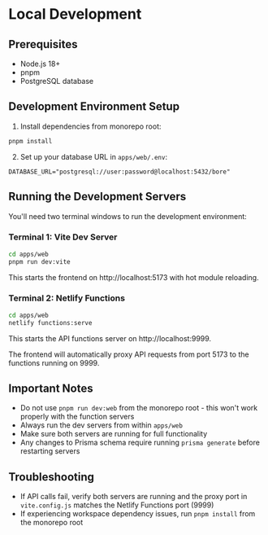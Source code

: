 # Local Development

## Prerequisites

- Node.js 18+
- pnpm
- PostgreSQL database

## Development Environment Setup

1. Install dependencies from monorepo root:

```bash
pnpm install
```

2. Set up your database URL in `apps/web/.env`:

```
DATABASE_URL="postgresql://user:password@localhost:5432/bore"
```

## Running the Development Servers

You'll need two terminal windows to run the development environment:

### Terminal 1: Vite Dev Server

```bash
cd apps/web
pnpm run dev:vite
```

This starts the frontend on http://localhost:5173 with hot module reloading.

### Terminal 2: Netlify Functions

```bash
cd apps/web
netlify functions:serve
```

This starts the API functions server on http://localhost:9999.

The frontend will automatically proxy API requests from port 5173 to the functions running on 9999.

## Important Notes

- Do not use `pnpm run dev:web` from the monorepo root - this won't work properly with the function servers
- Always run the dev servers from within `apps/web`
- Make sure both servers are running for full functionality
- Any changes to Prisma schema require running `prisma generate` before restarting servers

## Troubleshooting

- If API calls fail, verify both servers are running and the proxy port in `vite.config.js` matches the Netlify Functions port (9999)
- If experiencing workspace dependency issues, run `pnpm install` from the monorepo root
